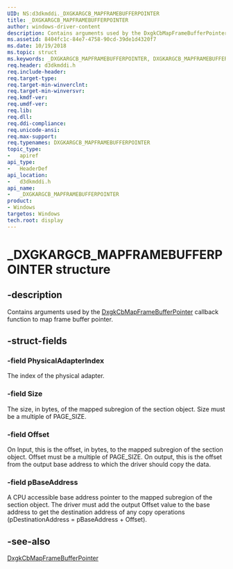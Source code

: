 ```yaml
---
UID: NS:d3dkmddi._DXGKARGCB_MAPFRAMEBUFFERPOINTER
title: _DXGKARGCB_MAPFRAMEBUFFERPOINTER
author: windows-driver-content
description: Contains arguments used by the DxgkCbMapFrameBufferPointer callback function to map frame buffer pointer.
ms.assetid: 8404fc1c-84e7-4758-90cd-39de1d4320f7
ms.date: 10/19/2018
ms.topic: struct
ms.keywords: _DXGKARGCB_MAPFRAMEBUFFERPOINTER, DXGKARGCB_MAPFRAMEBUFFERPOINTER, *INOUT_PDXGKARGCB_MAPFRAMEBUFFERPOINTER
req.header: d3dkmddi.h
req.include-header:
req.target-type:
req.target-min-winverclnt:
req.target-min-winversvr:
req.kmdf-ver:
req.umdf-ver:
req.lib:
req.dll:
req.ddi-compliance:
req.unicode-ansi:
req.max-support:
req.typenames: DXGKARGCB_MAPFRAMEBUFFERPOINTER
topic_type:
-	apiref
api_type:
-	HeaderDef
api_location:
-	d3dkmddi.h
api_name:
-	_DXGKARGCB_MAPFRAMEBUFFERPOINTER
product: 
- Windows
targetos: Windows
tech.root: display
---
```


# _DXGKARGCB_MAPFRAMEBUFFERPOINTER structure

## -description

Contains arguments used by the [DxgkCbMapFrameBufferPointer](nc-d3dkmddi-dxgkcb_mapframebufferpointer.md) callback function to map frame buffer pointer.

## -struct-fields

### -field PhysicalAdapterIndex

The index of the physical adapter.

### -field Size

The size, in bytes, of the mapped subregion of the section object. Size must be a multiple of PAGE_SIZE.

### -field Offset

On Input, this is the offset, in bytes, to the mapped subregion of the section object. Offset must be a multiple of PAGE_SIZE. On output, this is the offset from the output base address to which the driver should copy the data.

### -field pBaseAddress

A CPU accessible base address pointer to the mapped subregion of the section object. The driver must add the output Offset value to the base address to get the destination address of any copy operations (pDestinationAddress = pBaseAddress + Offset).


## -see-also

[DxgkCbMapFrameBufferPointer](nc-d3dkmddi-dxgkcb_mapframebufferpointer.md)
